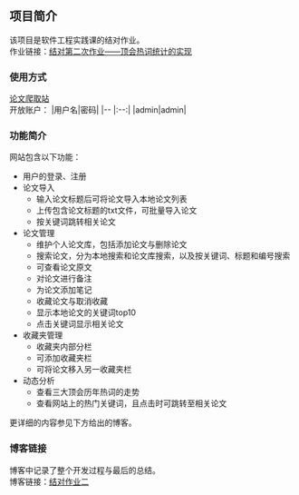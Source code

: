 ## 项目简介
该项目是软件工程实践课的结对作业。<br>
作业链接：[结对第二次作业——顶会热词统计的实现](https://edu.cnblogs.com/campus/fzu/2021SpringSoftwareEngineeringPractice/homework/11890)

### 使用方式
[论文爬取站](http://222.77.0.199:8090/)
<br>开放账户：
|用户名|密码|
|-- |:--:|
|admin|admin|

### 功能简介
网站包含以下功能：
+ 用户的登录、注册
+ 论文导入
    + 输入论文标题后可将论文导入本地论文列表
    + 上传包含论文标题的txt文件，可批量导入论文
    + 按关键词跳转相关论文
+ 论文管理
    + 维护个人论文库，包括添加论文与删除论文
    + 搜索论文，分为本地搜索和论文库搜索，以及按关键词、标题和编号搜索
    + 可查看论文原文
    + 对论文进行备注
    + 为论文添加笔记
    + 收藏论文与取消收藏
    + 显示本地论文的关键词top10
    + 点击关键词显示相关论文
+ 收藏夹管理
    + 收藏夹内部分栏
    + 可添加收藏夹栏
    + 可将论文移入另一收藏夹栏
+ 动态分析
    + 查看三大顶会历年热词的走势
    + 查看网站上的热门关键词，且点击时可跳转至相关论文

更详细的内容参见下方给出的博客。

### 博客链接
博客中记录了整个开发过程与最后的总结。<br>
博客链接：[结对作业二](https://www.cnblogs.com/Hufflepuff-restroom/p/14593373.html)